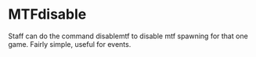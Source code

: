 # MTFdisable

Staff can do the command disablemtf to disable mtf spawning for that one game. Fairly simple, useful for events.
